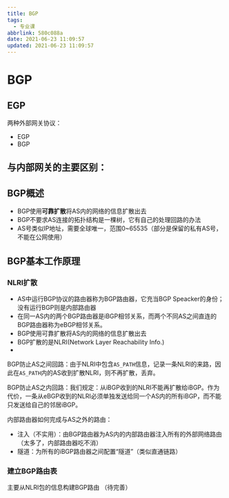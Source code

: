 ```yaml
---
title: BGP
tags:
  - 专业课
abbrlink: 580c088a
date: 2021-06-23 11:09:57
updated: 2021-06-23 11:09:57
---
```

# BGP
## EGP
两种外部网关协议：
- EGP
- BGP

与内部网关的主要区别：
- 

## BGP概述
- BGP使用**可靠扩散**将AS内的网络的信息扩散出去
- BGP不要求AS连接的拓扑结构是一棵树，它有自己的处理回路的办法
- AS号类似IP地址，需要全球唯一，范围0~65535（部分是保留的私有AS号，不能在公网使用）

## BGP基本工作原理
### NLRI扩散
- AS中运行BGP协议的路由器称为BGP路由器，它充当BGP Speacker的身份；没有运行BGP则是内部路由器
- 在同一AS内的两个BGP路由器是iBGP相邻关系，而两个不同AS之间直连的BGP路由器称为eBGP相邻关系。
- BGP使用可靠扩散将AS内的网络的信息扩散出去
- BGP扩散的是NLRI(Network Layer Reachability Info.)
- 

BGP防止AS之间回路：由于NLRI中包含`AS_PATH`信息，记录一条NLRI的来路，因此在`AS_PATH`内的AS收到扩散NLRI，则不再扩散，丢弃。

BGP防止AS之内回路：我们规定：从iBGP收到的NLRI不能再扩散给iBGP。作为代价，一条从eBGP收到的NLRI必须单独发送给同一个AS内的所有iBGP，而不能只发送给自己的邻居iBGP。

内部路由器如何完成与AS之外的路由：
- 注入（不实用）：由BGP路由器为AS内的内部路由器注入所有的外部网络路由（太多了，内部路由器吃不消）
- 隧道：为所有的iBGP路由器之间配置“隧道”（类似直通链路）

### 建立BGP路由表
主要从NLRI包的信息构建BGP路由
（待完善）